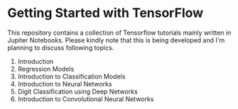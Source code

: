 # Getting Started with TensorFlow

This repository contains a collection of Tensorflow tutorials mainly written in Jupiter Notebooks. Please kindly note that this is being developed and I'm planning to discuss following topics. 

1. Introduction 
2. Regression Models
3. Introduction to Classification Models
4. Introduction to Neural Networks
5. Digit Classification using Deep Networks
6. Introduction to Convolutional Neural Networks
